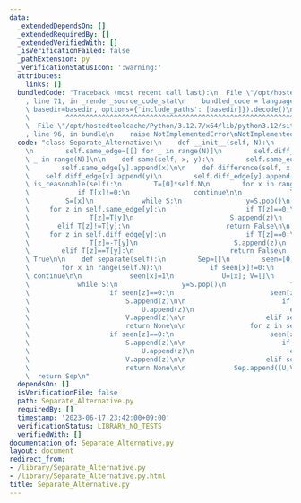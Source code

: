 ```yaml
---
data:
  _extendedDependsOn: []
  _extendedRequiredBy: []
  _extendedVerifiedWith: []
  _isVerificationFailed: false
  _pathExtension: py
  _verificationStatusIcon: ':warning:'
  attributes:
    links: []
  bundledCode: "Traceback (most recent call last):\n  File \"/opt/hostedtoolcache/Python/3.12.7/x64/lib/python3.12/site-packages/onlinejudge_verify/documentation/build.py\"\
    , line 71, in _render_source_code_stat\n    bundled_code = language.bundle(stat.path,\
    \ basedir=basedir, options={'include_paths': [basedir]}).decode()\n          \
    \         ^^^^^^^^^^^^^^^^^^^^^^^^^^^^^^^^^^^^^^^^^^^^^^^^^^^^^^^^^^^^^^^^^^^^^^^^^^^^^^^^^\n\
    \  File \"/opt/hostedtoolcache/Python/3.12.7/x64/lib/python3.12/site-packages/onlinejudge_verify/languages/python.py\"\
    , line 96, in bundle\n    raise NotImplementedError\nNotImplementedError\n"
  code: "class Separate_Alternative:\n    def __init__(self, N):\n        self.N=N\n\
    \n        self.same_edge=[[] for _ in range(N)]\n        self.diff_edge=[[] for\
    \ _ in range(N)]\n\n    def same(self, x, y):\n        self.same_edge[x].append(y)\n\
    \        self.same_edge[y].append(x)\n\n    def difference(self, x, y):\n    \
    \    self.diff_edge[x].append(y)\n        self.diff_edge[y].append(x)\n\n    def\
    \ is_reasonable(self):\n        T=[0]*self.N\n        for x in range(self.N):\n\
    \            if T[x]!=0:\n                continue\n\n            T[x]=1\n   \
    \         S=[x]\n            while S:\n                y=S.pop()\n           \
    \     for z in self.same_edge[y]:\n                    if T[z]==0:\n         \
    \               T[z]=T[y]\n                        S.append(z)\n             \
    \       elif T[z]!=T[y]:\n                        return False\n\n           \
    \     for z in self.diff_edge[y]:\n                    if T[z]==0:\n         \
    \               T[z]=-T[y]\n                        S.append(z)\n            \
    \        elif T[z]==T[y]:\n                        return False\n        return\
    \ True\n\n    def separate(self):\n        Sep=[]\n        seen=[0]*self.N\n\n\
    \        for x in range(self.N):\n            if seen[x]!=0:\n               \
    \ continue\n\n            seen[x]=1\n            U=[x]; V=[]\n            S=[x]\n\
    \            while S:\n                y=S.pop()\n                for z in self.same_edge[y]:\n\
    \                    if seen[z]==0:\n                        seen[z]=seen[y]\n\
    \                        S.append(z)\n\n                        if seen[z]==1:\n\
    \                            U.append(z)\n                        else:\n    \
    \                        V.append(z)\n\n                    elif seen[z]!=seen[y]:\n\
    \                        return None\n\n                for z in self.diff_edge[y]:\n\
    \                    if seen[z]==0:\n                        seen[z]=-seen[y]\n\
    \                        S.append(z)\n\n                        if seen[z]==1:\n\
    \                            U.append(z)\n                        else:\n    \
    \                        V.append(z)\n\n                    elif seen[z]==seen[y]:\n\
    \                        return None\n\n            Sep.append((U,V))\n      \
    \  return Sep\n"
  dependsOn: []
  isVerificationFile: false
  path: Separate_Alternative.py
  requiredBy: []
  timestamp: '2023-06-17 23:42:00+09:00'
  verificationStatus: LIBRARY_NO_TESTS
  verifiedWith: []
documentation_of: Separate_Alternative.py
layout: document
redirect_from:
- /library/Separate_Alternative.py
- /library/Separate_Alternative.py.html
title: Separate_Alternative.py
---
```

